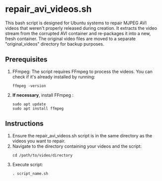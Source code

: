 # repair_avi_videos.sh

This bash script is designed for Ubuntu systems to repair MJPEG AVI videos that weren't properly released during creation. It extracts the video stream from the corrupted AVI container and re-packages it into a new, fresh container. The original video files are moved to a separate "original_videos" directory for backup purposes.

## Prerequisites
1. FFmpeg: The script requires FFmpeg to process the videos. You can check if it's already installed by running:
   ```
   ffmpeg -version
   ```
2. **If necessary**, install FFmpeg :
   ```
   sudo apt update
   sudo apt install ffmpeg
   ```

## Instructions
1. Ensure the repair_avi_videos.sh script is in the same directory as the videos you want to repair.
2. Navigate to the directory containing your videos and the script:
   ```
   cd /path/to/video/directory
   ```
5. Execute script:
   ```
   . script_name.sh
   ```
